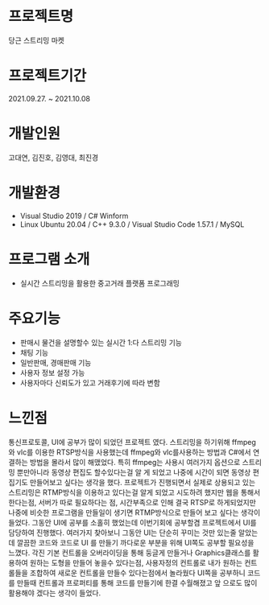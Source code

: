 # 프로젝트명
당근 스트리밍 마켓
# 프로젝트기간
2021.09.27. ~ 2021.10.08
# 개발인원
고대연, 김진호, 김영대, 최진경
# 개발환경
- Visual Studio 2019 / C# Winform
- Linux Ubuntu 20.04 / C++ 9.3.0 / Visual Studio Code 1.57.1 / MySQL
# 프로그램 소개
- 실시간 스트리밍을 활용한 중고거래 플랫폼 프로그래밍
# 주요기능
- 판매시 물건을 설명할수 있는 실시간 1:다 스트리밍 기능 
- 채팅 기능
- 일반판매, 경매판매 기능
- 사용자 정보 설정 가능
- 사용자마다 신뢰도가 있고 거래후기에 따라 변함 
# 느낀점
통신프로토콜, UI에 공부가 많이 되었던 프로젝트 였다.
스트리밍을 하기위해 ffmpeg와 vlc를 이용한 RTSP방식을 사용했는데 ffmpeg와 vlc를사용하는 방법과 C#에서 연결하는 방법을 몰라서 많이 해맸었다.
특히 ffmpeg는 사용시 여러가지 옵션으로 스트리밍 뿐만아니라 동영상 편집도 할수있다는걸 알 게 되었고 나중에 시간이 되면 동영상 편집기도 만들어보고 싶다는 생각을 했다.
프로젝트가 진행되면서 실제로 상용되고 있는 스트리밍은 RTMP방식을 이용하고 있다는걸 알게 되었고 시도하려 했지만 웹을 통해서 한다는점, 서버가 따로 필요하다는 점, 시간부족으로 인해 결국 RTSP로 하게되었지만 나중에 비슷한 프로그램을 만들일이 생기면 RTMP방식으로 만들어 보고 싶다는 생각이 들었다.
 그동안 UI에 공부를 소홀히 했었는데 이번기회에 공부할겸 프로젝트에서 UI를담당하여 진행했다.
여러가지 찾아보니 그동안 UI는 단순히 꾸미는 것만 있는줄 알았는데 깔끔한 코드와 코드로 UI 를 만들기 까다로운 부분을 위해 UI쪽도 공부할 필요성을 느꼈다.
각진 기본 컨트롤을 오버라이딩을 통해 둥글게 만들거나 Graphics클래스를 활용하여 원하는 도형을 만들어 놓을수 있다는점,
사용자정의 컨트롤로 내가 원하는 컨트롤들을 조합하여 새로운 컨트롤을 만들수 있다는점에서 놀라웠다
UI쪽을 공부하니 코드를 만들때 컨트롤과 프로퍼티를 통해 코드를 만들기에 한결 수월해졌고 앞 으로도 많이 활용해야 겠다는 생각이 들었다.
